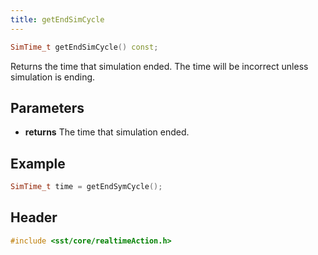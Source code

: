 ```yaml
---
title: getEndSimCycle
---
```


```cpp
SimTime_t getEndSimCycle() const;
```

Returns the time that simulation ended. The time will be incorrect unless simulation is ending.

## Parameters
* **returns** The time that simulation ended.


## Example
```cpp
SimTime_t time = getEndSymCycle();
```

## Header
```cpp
#include <sst/core/realtimeAction.h>
```
